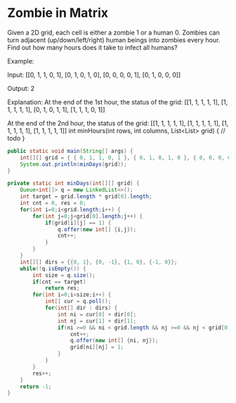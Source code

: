 # Zombie in Matrix

Given a 2D grid, each cell is either a zombie 1 or a human 0. Zombies can turn adjacent (up/down/left/right) human beings into zombies every hour. Find out how many hours does it take to infect all humans?

Example:

Input:
[[0, 1, 1, 0, 1],
 [0, 1, 0, 1, 0],
 [0, 0, 0, 0, 1],
 [0, 1, 0, 0, 0]]

Output: 2

Explanation:
At the end of the 1st hour, the status of the grid:
[[1, 1, 1, 1, 1],
 [1, 1, 1, 1, 1],
 [0, 1, 0, 1, 1],
 [1, 1, 1, 0, 1]]

At the end of the 2nd hour, the status of the grid:
[[1, 1, 1, 1, 1],
 [1, 1, 1, 1, 1],
 [1, 1, 1, 1, 1],
 [1, 1, 1, 1, 1]]
int minHours(int rows, int columns, List<List<Integer>> grid) {
	// todo
}


```java
public static void main(String[] args) {
	int[][] grid = { { 0, 1, 1, 0, 1 }, { 0, 1, 0, 1, 0 }, { 0, 0, 0, 0, 1 }, { 0, 1, 0, 0, 0 } };
	System.out.println(minDays(grid));
}

private static int minDays(int[][] grid) {
	Queue<int[]> q = new LinkedList<>();
	int target = grid.length * grid[0].length;
	int cnt = 0, res = 0;
	for(int i=0;i<grid.length;i++) {
		for(int j=0;j<grid[0].length;j++) {
			if(grid[i][j] == 1) {
				q.offer(new int[] {i,j});
				cnt++;
			}
		}
	}
	int[][] dirs = {{0, 1}, {0, -1}, {1, 0}, {-1, 0}};
	while(!q.isEmpty()) {
		int size = q.size();
		if(cnt == target)
			return res;
		for(int i=0;i<size;i++) {
			int[] cur = q.poll();
			for(int[] dir : dirs) {
				int ni = cur[0] + dir[0];
				int nj = cur[1] + dir[1];
				if(ni >=0 && ni < grid.length && nj >=0 && nj < grid[0].length && grid[ni][nj] == 0) {
					cnt++;
					q.offer(new int[] {ni, nj});
					grid[ni][nj] = 1;
				}
			}
		}
		res++;
	}
	return -1;
}
```